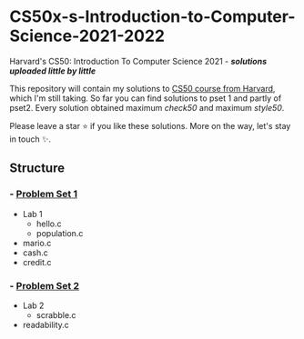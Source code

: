 # CS50x-s-Introduction-to-Computer-Science-2021-2022
Harvard's CS50: Introduction To Computer Science 2021 - _**solutions uploaded little by little**_

This repository will contain my solutions to [CS50 course from Harvard](https://www.edx.org/course/introduction-computer-science-harvardx-cs50x), which I'm still taking.
So far you can find solutions to pset 1 and partly of pset2. Every solution obtained maximum *check50* and maximum *style50*. 

Please leave a star ⭐️ if you like these solutions. More on the way, let's stay in touch ✨.

## Structure 
### - [Problem Set 1](https://cs50.harvard.edu/x/2021/psets/1/)
  - Lab 1
    - hello.c
    - population.c
  - mario.c
  - cash.c
  - credit.c
### - [Problem Set 2](https://cs50.harvard.edu/x/2021/psets/2/)
  - Lab 2
    - scrabble.c
  - readability.c
